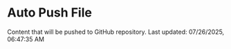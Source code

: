 # Auto Push File

Content that will be pushed to GitHub repository.
Last updated: 07/26/2025, 06:47:35 AM